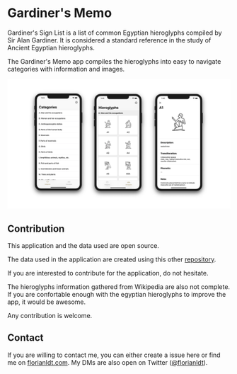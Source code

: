 # Gardiner's Memo

Gardiner's Sign List is a list of common Egyptian hieroglyphs compiled by Sir Alan Gardiner. It is considered a standard reference in the study of Ancient Egyptian hieroglyphs.

The Gardiner's Memo app compiles the hieroglyphs into easy to navigate categories with information and images.

![Application Overview](media/app_overview.png)

## Contribution

This application and the data used are open source.

The data used in the application are created using this other [repository](https://github.com/florianldt/HieroglyphsScraper).

If you are interested to contribute for the application, do not hesitate.

The hieroglyphs information gathered from Wikipedia are also not complete. If you are confortable enough with the egyptian hieroglyphs to improve the app, it would be awesome.

Any contribution is welcome.

## Contact

If you are willing to contact me, you can either create a issue here or find me on [florianldt.com](http://florianldt.com). My DMs are also open on Twitter ([@florianldt](https://twitter.com/florianldt)).
